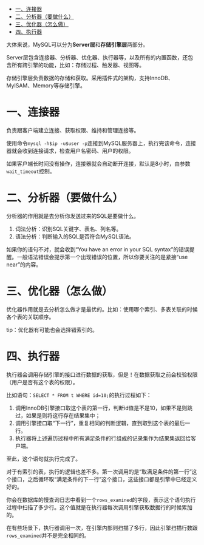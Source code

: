 - [一、连接器](#一连接器)
- [二、分析器（要做什么）](#二分析器要做什么)
- [三、优化器（怎么做）](#三优化器怎么做)
- [四、执行器](#四执行器)

大体来说，MySQL可以分为**Server层**和**存储引擎层**两部分。

Server层包含连接器、分析器、优化器、执行器等，以及所有的内置函数，还包含所有跨引擎的功能，比如：存储过程、触发器、视图等。

存储引擎层负责数据的存储和获取。采用插件式的架构，支持InnoDB、MyISAM、Memory等存储引擎。

# 一、连接器

负责跟客户端建立连接、获取权限、维持和管理连接等。

使用命令`mysql -h$ip -u$user -p`连接到MySQL服务器上，执行完该命令，连接器就会收到连接请求，检查用户名密码、用户的权限。

如果客户端长时间没有操作，连接器就会自动断开连接，默认是8小时，由参数`wait_timeout`控制。

# 二、分析器（要做什么）

分析器的作用就是去分析你发送过来的SQL是要做什么。

1. 词法分析：识别SQL关键字、表名、列名等。
2. 语法分析：判断输入的SQL是否符合MySQL语法。

如果你的语句不对，就会收到“You have an error in your SQL syntax”的错误提醒。一般语法错误会提示第一个出现错误的位置，所以你要关注的是紧接“use near”的内容。

# 三、优化器（怎么做）

优化器作用就是去分析怎么做才是最优的。比如：使用哪个索引、多表关联的时候各个表的关联顺序。

tip：优化器有可能也会选择错索引的。

# 四、执行器

执行器会调用存储引擎的接口进行数据的获取，但是！在数据获取之前会校验权限（用户是否有这个表的权限）。

比如语句：`SELECT * FROM t WHERE id=10;`的执行过程如下：

1. 调用InnoDB引擎接口取这个表的第一行，判断id值是不是10，如果不是则跳过，如果是则将这行存在结果集中；
2. 调用引擎接口取“下一行”，重复相同的判断逻辑，直到取到这个表的最后一行。
3. 执行器将上述遍历过程中所有满足条件的行组成的记录集作为结果集返回给客户端。

至此，这个语句就执行完成了。

对于有索引的表，执行的逻辑也差不多。第一次调用的是“取满足条件的第一行”这个接口，之后循环取“满足条件的下一行”这个接口，这些接口都是引擎中已经定义好的。

你会在数据库的慢查询日志中看到一个`rows_examined`的字段，表示这个语句执行过程中扫描了多少行。这个值就是在执行器每次调用引擎获取数据行的时候累加的。

在有些场景下，执行器调用一次，在引擎内部则扫描了多行，因此引擎扫描行数跟`rows_examined`并不是完全相同的。

